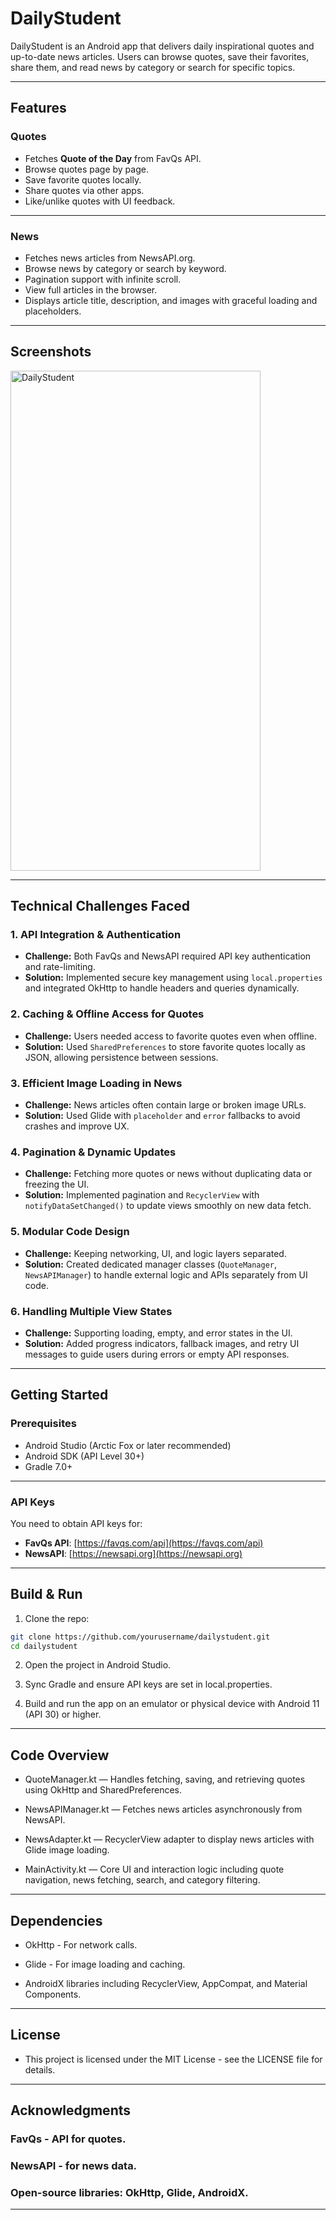 # DailyStudent

DailyStudent is an Android app that delivers daily inspirational quotes and up-to-date news articles. Users can browse quotes, save their favorites, share them, and read news by category or search for specific topics.

---

## Features

### Quotes
- Fetches **Quote of the Day** from FavQs API.
- Browse quotes page by page.
- Save favorite quotes locally.
- Share quotes via other apps.
- Like/unlike quotes with UI feedback.

---
### News
- Fetches news articles from NewsAPI.org.
- Browse news by category or search by keyword.
- Pagination support with infinite scroll.
- View full articles in the browser.
- Displays article title, description, and images with graceful loading and placeholders.

---

## Screenshots

<img width="400" height="800" alt="DailyStudent" src="https://github.com/user-attachments/assets/86e98a18-bff6-4e79-8283-3ee066331976" />


---
## Technical Challenges Faced

### 1. API Integration & Authentication
- **Challenge:** Both FavQs and NewsAPI required API key authentication and rate-limiting.
- **Solution:** Implemented secure key management using `local.properties` and integrated OkHttp to handle headers and queries dynamically.

### 2. Caching & Offline Access for Quotes
- **Challenge:** Users needed access to favorite quotes even when offline.
- **Solution:** Used `SharedPreferences` to store favorite quotes locally as JSON, allowing persistence between sessions.

### 3. Efficient Image Loading in News
- **Challenge:** News articles often contain large or broken image URLs.
- **Solution:** Used Glide with `placeholder` and `error` fallbacks to avoid crashes and improve UX.

### 4. Pagination & Dynamic Updates
- **Challenge:** Fetching more quotes or news without duplicating data or freezing the UI.
- **Solution:** Implemented pagination and `RecyclerView` with `notifyDataSetChanged()` to update views smoothly on new data fetch.

### 5. Modular Code Design
- **Challenge:** Keeping networking, UI, and logic layers separated.
- **Solution:** Created dedicated manager classes (`QuoteManager`, `NewsAPIManager`) to handle external logic and APIs separately from UI code.

### 6. Handling Multiple View States
- **Challenge:** Supporting loading, empty, and error states in the UI.
- **Solution:** Added progress indicators, fallback images, and retry UI messages to guide users during errors or empty API responses.

---
## Getting Started

### Prerequisites

- Android Studio (Arctic Fox or later recommended)
- Android SDK (API Level 30+)
- Gradle 7.0+

---
### API Keys

You need to obtain API keys for:

- **FavQs API**: [https://favqs.com/api](https://favqs.com/api)
- **NewsAPI**: [https://newsapi.org](https://newsapi.org)

---
## Build & Run
1. Clone the repo:

```bash
git clone https://github.com/yourusername/dailystudent.git
cd dailystudent
```

2. Open the project in Android Studio.

3. Sync Gradle and ensure API keys are set in local.properties.

4. Build and run the app on an emulator or physical device with Android 11 (API 30) or higher.

---
## Code Overview
- QuoteManager.kt — Handles fetching, saving, and retrieving quotes using OkHttp and SharedPreferences.

- NewsAPIManager.kt — Fetches news articles asynchronously from NewsAPI.

- NewsAdapter.kt — RecyclerView adapter to display news articles with Glide image loading.

- MainActivity.kt — Core UI and interaction logic including quote navigation, news fetching, search, and category filtering.

---
## Dependencies
- OkHttp - For network calls.

- Glide - For image loading and caching.

- AndroidX libraries including RecyclerView, AppCompat, and Material Components.

---

## License
- This project is licensed under the MIT License - see the LICENSE file for details.

---
## Acknowledgments

### FavQs - API for quotes.

### NewsAPI - for news data.

### Open-source libraries: OkHttp, Glide, AndroidX.

---
